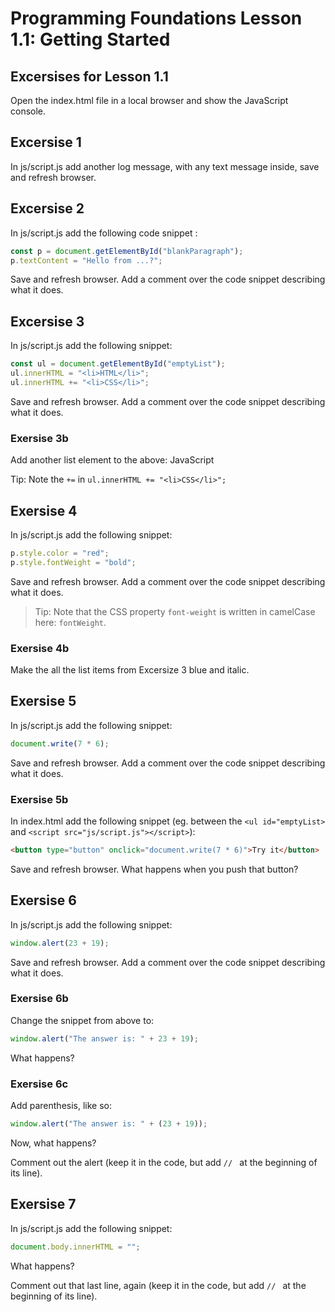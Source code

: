 # Programming Foundations Lesson 1.1: Getting Started

## Excersises for Lesson 1.1

Open the index.html file in a local browser and show the JavaScript console. 

## Excersise 1
In js/script.js add another log message, with any text message inside, save and refresh browser.

## Excersise 2
In js/script.js add the following code snippet : 
```js
const p = document.getElementById("blankParagraph");
p.textContent = "Hello from ...?";
```
Save and refresh browser. 
Add a comment over the code snippet describing what it does.

## Excersise 3
In js/script.js add the following snippet: 
```js
const ul = document.getElementById("emptyList");
ul.innerHTML = "<li>HTML</li>";
ul.innerHTML += "<li>CSS</li>";
```
Save and refresh browser.
Add a comment over the code snippet describing what it does. 

### Exersise 3b
Add another list element to the above: JavaScript

Tip: Note the `+=` in `ul.innerHTML += "<li>CSS</li>";`

## Exersise 4

In js/script.js add the following snippet: 
```js
p.style.color = "red";
p.style.fontWeight = "bold";
```
Save and refresh browser.
Add a comment over the code snippet describing what it does. 

> Tip: Note that the CSS property `font-weight` is written in camelCase here: `fontWeight`.

### Exersise 4b

Make the all the list items from Excersize 3 blue and italic.

## Exersise 5

In js/script.js add the following snippet: 
```js
document.write(7 * 6);
```
Save and refresh browser.
Add a comment over the code snippet describing what it does.

### Exersise 5b

In index.html add the following snippet (eg. between the `<ul id="emptyList>` and `<script src="js/script.js"></script>`): 
```html
<button type="button" onclick="document.write(7 * 6)">Try it</button>
```
Save and refresh browser.
What happens when you push that button?

## Exersise 6

In js/script.js add the following snippet: 
```js
window.alert(23 + 19);
```
Save and refresh browser.
Add a comment over the code snippet describing what it does.

### Exersise 6b

Change the snippet from above to:
```js
window.alert("The answer is: " + 23 + 19);
```
What happens?

### Exersise 6c

Add parenthesis, like so:
```js
window.alert("The answer is: " + (23 + 19));
```
Now, what happens?

Comment out the alert (keep it in the code, but add `// ` at the beginning of its line).

## Exersise 7

In js/script.js add the following snippet: 

```js
document.body.innerHTML = "";
```
What happens? 

Comment out that last line, again (keep it in the code, but add `// ` at the beginning of its line).